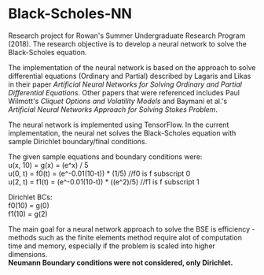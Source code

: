 # Black-Scholes-NN
Research project for Rowan's Summer Undergraduate Research Program (2018). The research objective is to develop a neural network to solve the Black-Scholes equation. <br>

The implementation of the neural network is based on the approach to solve differential equations (Ordinary and Partial) described by Lagaris and Likas in their paper *Artificial Neural Networks for Solving Ordinary and Partial Differential Equations*. Other papers that were referenced includes Paul Wilmott's *Cliquet Options and Volatility Models* and Baymani et al.'s *Artificial Neural Networks Approach for Solving Stokes Problem*. <br>

The neural network is implemented using TensorFlow. In the current implementation, the neural net solves the Black-Scholes equation with sample Dirichlet boundary/final conditions.

The given sample equations and boundary conditions were: <br>
u(x, 10) = g(x) = (e^x) / 5 <br>
u(0, t) = f0(t) = (e^-0.01(10-t)) * (1/5)        //f0 is f subscript 0 <br>
u(2, t) = f1(t) = (e^-0.01(10-t)) * ((e^2)/5)    //f1 is f subscript 1 <br>

Dirichlet BCs: <br>
f0(10) = g(0) <br>
f1(10) = g(2) <br>
               
The main goal for a neural network approach to solve the BSE is efficiency - methods such as the finite elements method require alot of computation time and memory, especially if the problem is scaled into higher dimensions.
<br>
**Neumann Boundary conditions were not considered, only Dirichlet.**
      
